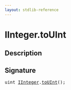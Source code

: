 ```yaml
---
layout: stdlib-reference
---
```


# IInteger\.toUInt

## Description





## Signature 

<pre>
<span class="code_keyword">uint</span> <a href="/stdlib-reference/interfaces/IInteger/index" class="code_type">IInteger</a>.<a href="/stdlib-reference/interfaces/IInteger/toUInt">toUInt</a>();

</pre>


